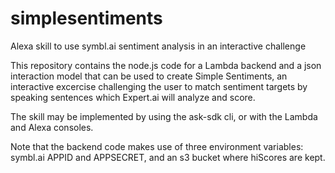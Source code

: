# simplesentiments
Alexa skill to use symbl.ai sentiment analysis in an interactive challenge

This repository contains the node.js code for a Lambda backend and a json interaction model that can be used to create Simple Sentiments, an interactive excercise challenging the user to match sentiment targets by speaking sentences which Expert.ai will analyze and score.

The skill may be implemented by using the ask-sdk cli, or with the Lambda and Alexa consoles.

Note that the backend code makes use of three environment variables: symbl.ai APPID and APPSECRET, and an s3 bucket where hiScores are kept.

